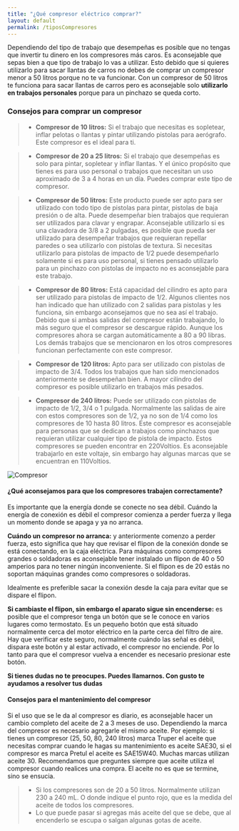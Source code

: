 ```yaml
---
title: "¿Qué compresor eléctrico comprar?"
layout: default
permalink: /tiposCompresores
---
```

Dependiendo del tipo de trabajo que desempeñas es posible que no tengas que invertir tu dinero en los compresores m&aacute;s caros.
Es aconsejable que sepas bien a que tipo de trabajo lo vas a utilizar. Esto debido que si quieres utilizarlo para sacar llantas
de carros no debes de comprar un compresor menor a 50 litros porque no te va funcionar. Con un compresor de 50 litros te
funciona para sacar llantas de carros pero es aconsejable solo **utilizarlo en trabajos personales** porque para un pinchazo se queda corto.

<!--more-->

###  Consejos para comprar un compresor
> - **Compresor de 10 litros:**
Si el trabajo que necesitas es sopletear, inflar pelotas o llantas y pintar utilizando pistolas para aer&oacute;grafo. Este compresor es el ideal para ti.

> - **Compresor de 20 a 25 litros:**
Si el trabajo que desempeñas es solo para pintar, sopletear y inflar llantas. Y el &uacute;nico prop&oacute;sito que tienes es para uso personal o trabajos
que necesitan un uso aproximado de 3 a 4 horas en un d&iacute;a. Puedes comprar este tipo de compresor.

> - **Compresor de 50 litros:**
Este producto puede ser apto para ser utilizado con todo tipo de pistolas para pintar, pistolas de baja presi&oacute;n o de alta. Puede desempeñar bien
trabajos que requieran ser utilizados para clavar y engrapar. Aconsejable utilizarlo si es una clavadora de 3/8 a 2 pulgadas, es posible que pueda
ser utilizado para desempeñar trabajos que requieran repellar paredes o sea utilizarlo con pistolas de textura. Si necesitas utilizarlo para
pistolas de impacto de 1/2 puede desempeñarlo solamente si es para uso personal, si tienes pensado utilizarlo para un pinchazo con pistolas de impacto no
es aconsejable para este trabajo.

> - **Compresor de 80 litros:**
Est&aacute; capacidad del cilindro es apto para ser utilizado para pistolas de impacto de 1/2. Algunos clientes nos han indicado que
han utilizado con 2 salidas para pistolas y les funciona, sin embargo aconsejamos que no sea así el trabajo. Debido que si
ambas salidas del compresor están trabajando, lo más seguro que el compresor se descargue rápido. Aunque los compresores
ahora se cargan automáticamente a 80 a 90 libras. Los dem&aacute;s trabajos que se mencionaron en los otros compresores funcionan perfectamente
con este compresor.

> - **Compresor de 120 litros:**
Apto para ser utilizado con pistolas de impacto de 3/4. Todos los trabajos que han sido mencionados anteriormente se desempeñan bien.
A mayor cilindro del compresor es posible utilizarlo en trabajos más pesados.

> - **Compresor de 240 litros:**
Puede ser utilizado con pistolas de impacto de 1/2, 3/4 o 1 pulgada. Normalmente las salidas de aire con estos compresores son
de 1/2, ya no son de 1/4 como los compresores de 10 hasta 80 litros. Este compresor es aconsejable para personas que
se dedican a trabajos como pinchazos que requieran utilizar cualquier tipo de pistola de impacto. Estos compresores se pueden encontrar
en 220Voltios. Es aconsejable trabajarlo en este voltaje, sin embargo hay algunas marcas que se encuentran en 110Voltios.

![Compresor](/assets/images/compresor/truper.webp)

#### ¿Qué aconsejamos para que los compresores trabajen correctamente?
Es importante que la energía donde se conecte no sea d&eacute;bil. Cuándo la energ&iacute;a de conexión es d&eacute;bil el compresor
comienza a perder fuerza y llega un momento donde se apaga y ya no arranca.

**Cu&aacute;ndo un compresor no arranca:** y anteriormente comenzo a perder fuerza, esto significa que hay que revisar el flipon
de la conexión donde se está conectando, en la caja eléctrica. Para m&aacute;quinas como compresores grandes o soldadoras es aconsejable tener
instalado un flipon de 40 o 50 amperios para no tener ningún inconveniente. Si el flipon es de 20 estás no soportan m&aacute;quinas
grandes como compresores o soldadoras.

Idealmente es preferible sacar la conexi&oacute;n desde la caja para evitar que se dispare el flipon.

**Si cambiaste el flipon, sin embargo el aparato sigue sin encenderse:** es posible que el compresor tenga un bot&oacute;n que se le conoce
en varios lugares como termostato. Es un pequeño botón que está situado normalmente cerca del motor el&eacute;ctrico en la parte cerca
del filtro de aire. Hay que verificar este seguro, normalmente cuándo las señal es d&eacute;bil, dispara este botón y al estar activado, el compresor
no enciende. Por lo tanto para que el compresor vuelva a encender es necesario presionar este botón.

**Si tienes dudas no te preocupes. Puedes llamarnos. Con gusto te ayudamos a resolver tus dudas**


#### Consejos para el mantenimiento del compresor
Si el uso que se le da al compresor es diario, es aconsejable hacer un cambio completo del aceite de 2 a 3 meses de uso.
Dependiendo la marca del compresor es necesario agregarle el mismo aceite. Por ejemplo: si tienes un compresor (25, 50, 80, 240 litros) marca Truper
el aceite que necesitas comprar cuando le hagas su mantenimiento es aceite SAE30, si el compresor es marca Pretul el aceite
es SAE15W40. Muchas marcas utilizan aceite 30. Recomendamos que preguntes siempre que aceite utiliza el compresor cuando realices una compra.
El aceite no es que se termine, sino se ensucia.
> - Si los compresores son de 20 a 50 litros. Normalmente utilizan 230 a 240 mL. O donde indique el punto rojo, que es la medida
del aceite de todos los compresores.
> - Lo que puede pasar si agregas más aceite del que se debe, que al encenderlo se escupa o salgan algunas gotas de aceite.





